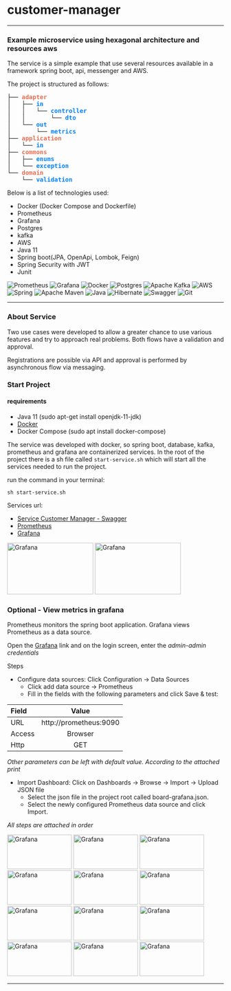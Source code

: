 # customer-manager

<hr/>

### Example microservice using hexagonal architecture and resources aws

The service is a simple example that use several resources available in a framework spring boot, api, messenger and AWS.


<p>The project is structured as follows:</p>
<pre>├── <font color="#E87056"><b>adapter</b></font>
│   ├── <font color="#0883FF"><b>in</b></font>
│   │   └── <font color="#0883FF"><b>controller</b></font>
│   │       └── <font color="#0883FF"><b>dto</b></font>
│   └── <font color="#0883FF"><b>out</b></font>
│       └── <font color="#0883FF"><b>metrics</b></font>
├── <font color="#E87056"><b>application</b></font>
│   └── <font color="#0883FF"><b>in</b></font>
├── <font color="#E87056"><b>commons</b></font>
│   ├── <font color="#0883FF"><b>enums</b></font>
│   └── <font color="#0883FF"><b>exception</b></font>
└── <font color="#E87056"><b>domain</b></font>
    └── <font color="#0883FF"><b>validation</b></font>
</pre>

Below is a list of technologies used:

- Docker (Docker Compose and Dockerfile)
- Prometheus 
- Grafana
- Postgres
- kafka
- AWS
- Java 11
- Spring boot(JPA, OpenApi, Lombok, Feign)
- Spring Security with JWT
- Junit

![Prometheus](https://img.shields.io/badge/Prometheus-E6522C?style=for-the-badge&logo=Prometheus&logoColor=white)
![Grafana](https://img.shields.io/badge/grafana-%23F46800.svg?style=for-the-badge&logo=grafana&logoColor=white)
![Docker](https://img.shields.io/badge/docker-%230db7ed.svg?style=for-the-badge&logo=docker&logoColor=white)
![Postgres](https://img.shields.io/badge/postgres-%23316192.svg?style=for-the-badge&logo=postgresql&logoColor=white)
![Apache Kafka](https://img.shields.io/badge/Apache%20Kafka-000?style=for-the-badge&logo=apachekafka)
![AWS](https://img.shields.io/badge/AWS-%23FF9900.svg?style=for-the-badge&logo=amazon-aws&logoColor=white)
![Spring](https://img.shields.io/badge/spring-%236DB33F.svg?style=for-the-badge&logo=spring&logoColor=white)
![Apache Maven](https://img.shields.io/badge/Apache%20Maven-C71A36?style=for-the-badge&logo=Apache%20Maven&logoColor=white)
![Java](https://img.shields.io/badge/java-%23ED8B00.svg?style=for-the-badge&logo=java&logoColor=white)
![Hibernate](https://img.shields.io/badge/Hibernate-59666C?style=for-the-badge&logo=Hibernate&logoColor=white)
![Swagger](https://img.shields.io/badge/-Swagger-%23Clojure?style=for-the-badge&logo=swagger&logoColor=white)
![Git](https://img.shields.io/badge/git-%23F05033.svg?style=for-the-badge&logo=git&logoColor=white)

<hr/>

### About Service

Two use cases were developed to allow a greater chance to use various features and try to approach real problems.
Both flows have a validation and approval.

Registrations are possible via API and approval is performed by asynchronous flow via messaging.

### Start Project

#### requirements

- Java 11 (sudo apt-get install openjdk-11-jdk)
- [Docker](https://docs.docker.com/engine/install/ubuntu/)
- Docker Compose (sudo apt install docker-compose)


The service was developed with docker, so spring boot, database, kafka, prometheus and grafana are containerized services.
In the root of the project there is a sh file called `start-service.sh` which will start all the services needed to run the project.

run the command in your terminal:

`sh start-service.sh`

Services url:

* [Service Customer Manager - Swagger](http://localhost:8088/swagger-ui.html)
* [Prometheus](http://localhost:9090)
* [Grafana](http://localhost:3000)

<a href="https://i.postimg.cc/qMyk7rLC/2-prometheus.png"><img src="https://i.postimg.cc/qMyk7rLC/2-prometheus.png" width="200" height="120" alt="Grafana"/></a>
<a href="https://i.postimg.cc/8krGyGxn/4-grafana.png"><img src="https://i.postimg.cc/8krGyGxn/4-grafana.png" width="200" height="120" alt="Grafana"/></a>

### Optional - View metrics in grafana

<p>Prometheus monitors the spring boot application. Grafana views Prometheus as a data source.</p>

<p>Open the <a href="http://localhost:3000/">Grafana</a> link and on the login screen, enter the <i>admin-admin credentials</i></p>

<p>
    Steps

- Configure data sources: Click Configuration -> Data Sources
    - Click add data source -> Prometheus
    - Fill in the fields with the following parameters and click Save & test:


| Field  |         Value          |
|:-------|:----------------------:|
| URL    | http://prometheus:9090 |
| Access |        Browser         |
| Http   |          GET           |

_Other parameters can be left with default value. According to the attached print_

- Import Dashboard: Click on Dashboards -> Browse -> Import -> Upload JSON file
    - Select the json file in the project root called board-grafana.json.
    - Select the newly configured Prometheus data source and click Import.

_All steps are attached in order_

</p>


<a href="https://i.postimg.cc/8krGyGxn/4-grafana.png"><img src="https://i.postimg.cc/8krGyGxn/4-grafana.png" width="150" height="80" alt="Grafana"/></a>
<a href="https://i.postimg.cc/3xZYgZz8/5-grafana.png"><img src="https://i.postimg.cc/3xZYgZz8/5-grafana.png" width="150" height="80" alt="Grafana"/></a>
<a href="https://i.postimg.cc/T2ydZg50/6-grafana.png"><img src="https://i.postimg.cc/T2ydZg50/6-grafana.png" width="150" height="80" alt="Grafana"/></a>
<a href="https://i.postimg.cc/RhJDXMF1/7-grafana.png"><img src="https://i.postimg.cc/RhJDXMF1/7-grafana.png" width="150" height="80" alt="Grafana"/></a>
<a href="https://i.postimg.cc/bvN8LtjQ/8-grafana.png"><img src="https://i.postimg.cc/bvN8LtjQ/8-grafana.png" width="150" height="80" alt="Grafana"/></a>
<a href="https://i.postimg.cc/j5Bbs3nX/9-grafana.png"><img src="https://i.postimg.cc/j5Bbs3nX/9-grafana.png" width="150" height="80" alt="Grafana"/></a>
<a href="https://i.postimg.cc/R0smYZM2/10-grafana.png"><img src="https://i.postimg.cc/R0smYZM2/10-grafana.png" width="150" height="80" alt="Grafana"/></a>
<a href="https://i.postimg.cc/Y9v7BB00/11-grafana.png"><img src="https://i.postimg.cc/Y9v7BB00/11-grafana.png" width="150" height="80" alt="Grafana"/></a>
<a href="https://i.postimg.cc/D0sKmQqK/12-grafana.png"><img src="https://i.postimg.cc/D0sKmQqK/12-grafana.png" width="150" height="80" alt="Grafana"/></a>
<a href="https://i.postimg.cc/HkTCsynf/13-grafana.png"><img src="https://i.postimg.cc/HkTCsynf/13-grafana.png" width="150" height="80" alt="Grafana"/></a>
<a href="https://i.postimg.cc/5NBVV34B/14-grafana.png"><img src="https://i.postimg.cc/5NBVV34B/14-grafana.png" width="150" height="80" alt="Grafana"/></a>
<a href="https://i.postimg.cc/c1w947CT/board.png"><img src="https://i.postimg.cc/c1w947CT/board.png" width="150" height="80" alt="Grafana"/></a>

<hr>